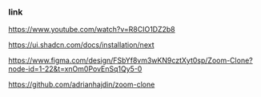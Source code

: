 ### link

https://www.youtube.com/watch?v=R8CIO1DZ2b8

https://ui.shadcn.com/docs/installation/next


https://www.figma.com/design/FSbYf8vm3wKN9cztXyt0sp/Zoom-Clone?node-id=1-22&t=xnOm0PovEnSq1Qy5-0



https://github.com/adrianhajdin/zoom-clone